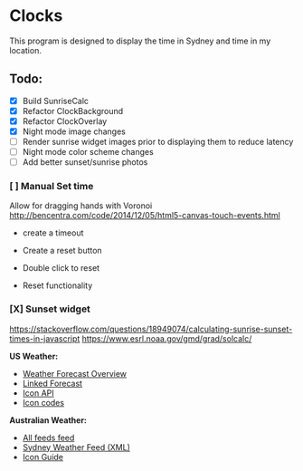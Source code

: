 # Clocks

This program is designed to display the time in Sydney and time in my location.

## Todo:

- [X] Build SunriseCalc
- [X] Refactor ClockBackground 
- [X] Refactor ClockOverlay
- [X] Night mode image changes
- [ ] Render sunrise widget images prior to displaying them to reduce latency
- [ ] Night mode color scheme changes
- [ ] Add better sunset/sunrise photos

### [ ] Manual Set time

Allow for dragging hands with Voronoi
http://bencentra.com/code/2014/12/05/html5-canvas-touch-events.html

* create a timeout
* Create a reset button

* Double click to reset
* Reset functionality


### [X] Sunset widget 

https://stackoverflow.com/questions/18949074/calculating-sunrise-sunset-times-in-javascript
https://www.esrl.noaa.gov/gmd/grad/solcalc/

__US Weather:__

* [Weather Forecast Overview](https://api.weather.gov/points/39.7456,-97.0892)
* [Linked Forecast](https://api.weather.gov/gridpoints/TOP/31,80/forecast)
* [Icon API](https://api.weather.gov/icons/land/day/sct?size=medium)
* [Icon codes](https://api.weather.gov/icons)

__Australian Weather:__
* [All feeds feed](http://www.bom.gov.au/catalogue/data-feeds.shtml)
* [Sydney Weather Feed (XML)](ftp://ftp.bom.gov.au/anon/gen/fwo/IDN11050.xml)
* [Icon Guide](http://reg.bom.gov.au/info/forecast_icons.shtml)

